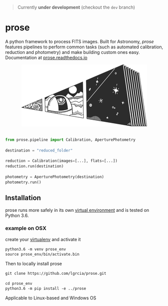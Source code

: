 > Currently **under development** (checkout the `dev` branch)

# prose

A python framework to process FITS images. Built for Astronomy, *prose* features pipelines to perform common tasks (such as automated calibration, reduction and photometry) and make building custom ones easy. Documentation at [prose.readthedocs.io](https://prose.readthedocs.io/en/dev)

<p align="center">
  <img width="400" src="docs/source/prose.png">
</p>


```python

from prose.pipeline import Calibration, AperturePhotometry

destination = "reduced_folder"

reduction = Calibration(images=[...], flats=[...])
reduction.run(destination)

photometry = AperturePhotometry(destination)
photometry.run()

```

## Installation

prose runs more safely in its own [virtual environment](https://docs.python.org/3/tutorial/venv.html) and is tested on Python 3.6.

### example on OSX

create your [virtualenv](https://docs.python.org/3/tutorial/venv.html) and activate it

```shell
python3.6 -m venv prose_env
source prose_env/bin/activate.bin
```

Then to locally install prose

```shell
git clone https://github.com/lgrcia/prose.git

cd prose_env
python3.6 -m pip install -e ../prose
```

Applicable to Linux-based and Windows OS